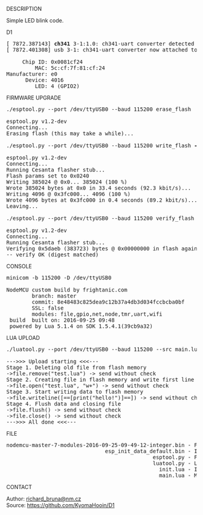 
DESCRIPTION

Simple LED blink code.

D1
<pre>
[ 7872.387143] <b>ch341</b> 3-1:1.0: ch341-uart converter detected
[ 7872.401308] usb 3-1: ch341-uart converter now attached to ttyUSB0

     Chip ID: 0x0081cf24
         MAC: 5c:cf:7f:81:cf:24
Manufacturer: e0
      Device: 4016
         LED: 4 (GPIO2)
</pre>
FIRMWARE UPGRADE
<pre>
./esptool.py --port /dev/ttyUSB0 --baud 115200 erase_flash

esptool.py v1.2-dev
Connecting...
Erasing flash (this may take a while)...

./esptool.py --port /dev/ttyUSB0 --baud 115200 write_flash <b>-fm dio -fs 32m</b> 0x00000 firmware.bin <b>0x3fc000</b> init.bin 

esptool.py v1.2-dev
Connecting...
Running Cesanta flasher stub...
Flash params set to 0x0240
Writing 385024 @ 0x0... 385024 (100 %)
Wrote 385024 bytes at 0x0 in 33.4 seconds (92.3 kbit/s)...
Writing 4096 @ 0x3fc000... 4096 (100 %)
Wrote 4096 bytes at 0x3fc000 in 0.4 seconds (89.2 kbit/s)...
Leaving...

./esptool.py --port /dev/ttyUSB0 --baud 115200 verify_flash 0x00000 firmware.bin 

esptool.py v1.2-dev
Connecting...
Running Cesanta flasher stub...
Verifying 0x5daeb (383723) bytes @ 0x00000000 in flash against firmware.bin...
-- verify OK (digest matched)
</pre>
CONSOLE
<pre>
minicom -b 115200 -D /dev/ttyUSB0

NodeMCU custom build by frightanic.com
        branch: master
        commit: 8e48483c825dea9c12b37a4db3d034fccbcba0bf
        SSL: false
        modules: file,gpio,net,node,tmr,uart,wifi
 build  built on: 2016-09-25 09:48
 powered by Lua 5.1.4 on SDK 1.5.4.1(39cb9a32)
</pre>
LUA UPLOAD
<pre>
./luatool.py --port /dev/ttyUSB0 --baud 115200 --src main.lua --dest main.lua --verbose

--->>> Upload starting <<<---
Stage 1. Deleting old file from flash memory
->file.remove("test.lua") -> send without check
Stage 2. Creating file in flash memory and write first line
->file.open("test.lua", "w+") -> send without check
Stage 3. Start writing data to flash memory
->file.writeline([==[print("hello!")]==]) -> send without check
Stage 4. Flush data and closing file
->file.flush() -> send without check
->file.close() -> send without check
--->>> All done <<<---
</pre>
FILE
<pre>
nodemcu-master-7-modules-2016-09-25-09-49-12-integer.bin - Firmware SDK 1.5.4.1
                               esp_init_data_default.bin - Init block patch.
                                              esptool.py - Flashing tool by Fredrik Ahlberg.
                                              luatool.py - LUA upload tool by "4ref0nt".
                                                init.lua - Init loader program.
                                                main.lua - Main program.
</pre>
CONTACT

Author: richard_bruna@nm.cz<br>
Source: https://github.com/KyomaHooin/D1
